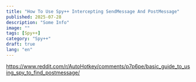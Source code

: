 ```yaml
---
title: "How To Use Spy++ Intercepting SendMessage And PostMessage"
published: 2025-07-28
description: "Some Info"
image: ""
tags: [Spy++]
category: "Spy++"
draft: true
lang: "en"
---
```


https://www.reddit.com/r/AutoHotkey/comments/p7p6pe/basic_guide_to_using_spy_to_find_postmessage/
